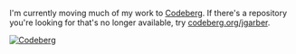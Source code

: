 I'm currently moving much of my work to [Codeberg](https://codeberg.org). If there's a repository you're looking for that's no longer available, try [codeberg.org/jgarber](https://codeberg.org/jgarber).

[![Codeberg](https://img.shields.io/badge/find_me_on_codeberg-2185d0?labelColor=555&logo=codeberg&logoColor=fff&style=for-the-badge)](https://codeberg.org/jgarber)
